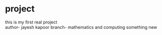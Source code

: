 # project
this is my first real project
<br>
author- jayesh kapoor
branch- mathematics and computing
something new